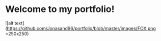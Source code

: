 # Welcome to my portfolio!
![alt text](https://github.com/Jonasand96/portfolio/blob/master/images/FOX.png =250x250)
